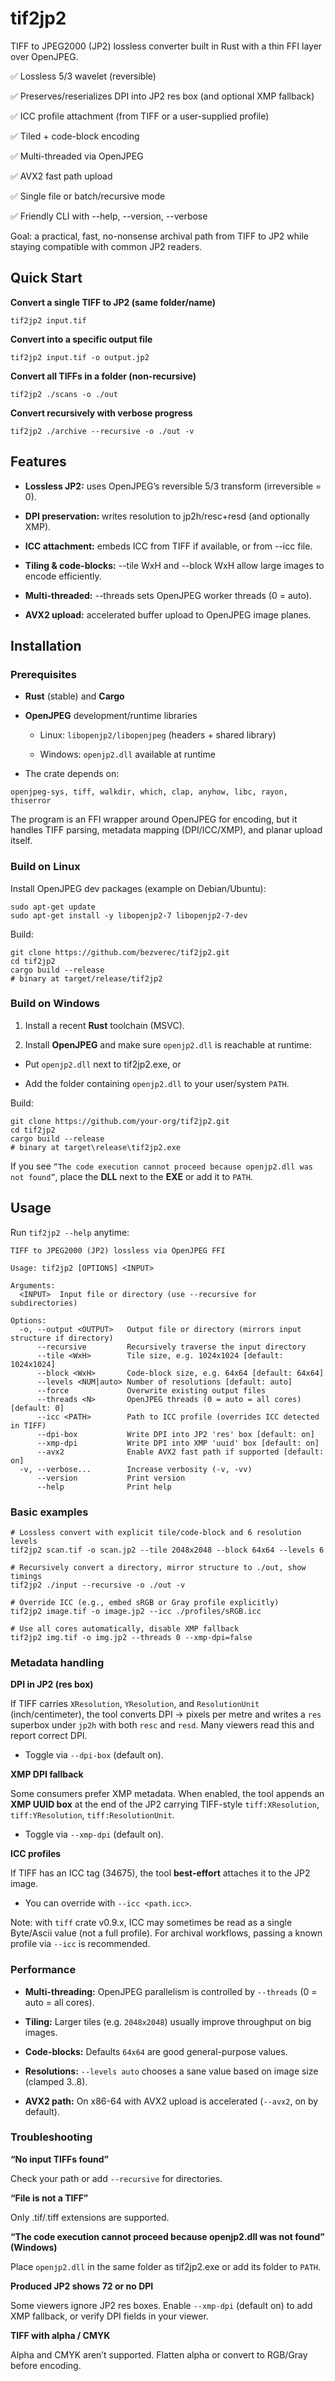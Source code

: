 # tif2jp2

TIFF to JPEG2000 (JP2) lossless converter built in Rust with a thin FFI layer over OpenJPEG.

✅ Lossless 5/3 wavelet (reversible)

✅ Preserves/reserializes DPI into JP2 res box (and optional XMP fallback)

✅ ICC profile attachment (from TIFF or a user-supplied profile)

✅ Tiled + code-block encoding

✅ Multi-threaded via OpenJPEG

✅ AVX2 fast path upload

✅ Single file or batch/recursive mode

✅ Friendly CLI with --help, --version, --verbose

Goal: a practical, fast, no-nonsense archival path from TIFF to JP2 while staying compatible with common JP2 readers.

## Quick Start

**Convert a single TIFF to JP2 (same folder/name)**

```
tif2jp2 input.tif
```

**Convert into a specific output file**

```
tif2jp2 input.tif -o output.jp2
```

**Convert all TIFFs in a folder (non-recursive)**

```
tif2jp2 ./scans -o ./out
```

**Convert recursively with verbose progress**

```
tif2jp2 ./archive --recursive -o ./out -v
```

## Features

- **Lossless JP2:** uses OpenJPEG’s reversible 5/3 transform (irreversible = 0).

- **DPI preservation:** writes resolution to jp2h/resc+resd (and optionally XMP).

- **ICC attachment:** embeds ICC from TIFF if available, or from --icc file.

- **Tiling & code-blocks:** --tile WxH and --block WxH allow large images to encode efficiently.

- **Multi-threaded:** --threads sets OpenJPEG worker threads (0 = auto).

- **AVX2 upload:** accelerated buffer upload to OpenJPEG image planes.

## Installation

### Prerequisites

- **Rust** (stable) and **Cargo**

- **OpenJPEG** development/runtime libraries

  - Linux: `libopenjp2/libopenjpeg` (headers + shared library)

  - Windows: `openjp2.dll` available at runtime

- The crate depends on:

`openjpeg-sys, tiff, walkdir, which, clap, anyhow, libc, rayon, thiserror`

The program is an FFI wrapper around OpenJPEG for encoding, but it handles TIFF parsing, metadata mapping (DPI/ICC/XMP), and planar upload itself.

### Build on Linux

Install OpenJPEG dev packages (example on Debian/Ubuntu):
```
sudo apt-get update
sudo apt-get install -y libopenjp2-7 libopenjp2-7-dev
```
Build:

```
git clone https://github.com/bezverec/tif2jp2.git
cd tif2jp2
cargo build --release
# binary at target/release/tif2jp2
```

### Build on Windows

1. Install a recent **Rust** toolchain (MSVC).

2. Install **OpenJPEG** and make sure `openjp2.dll` is reachable at runtime:

  - Put `openjp2.dll` next to tif2jp2.exe, or

  - Add the folder containing `openjp2.dll` to your user/system `PATH`.

Build:
```
git clone https://github.com/your-org/tif2jp2.git
cd tif2jp2
cargo build --release
# binary at target\release\tif2jp2.exe
```
If you see `“The code execution cannot proceed because openjp2.dll was not found”`, place the **DLL** next to the **EXE** or add it to `PATH`.

## Usage

Run `tif2jp2 --help` anytime:
```
TIFF to JPEG2000 (JP2) lossless via OpenJPEG FFI

Usage: tif2jp2 [OPTIONS] <INPUT>

Arguments:
  <INPUT>  Input file or directory (use --recursive for subdirectories)

Options:
  -o, --output <OUTPUT>   Output file or directory (mirrors input structure if directory)
      --recursive         Recursively traverse the input directory
      --tile <WxH>        Tile size, e.g. 1024x1024 [default: 1024x1024]
      --block <WxH>       Code-block size, e.g. 64x64 [default: 64x64]
      --levels <NUM|auto> Number of resolutions [default: auto]
      --force             Overwrite existing output files
      --threads <N>       OpenJPEG threads (0 = auto = all cores) [default: 0]
      --icc <PATH>        Path to ICC profile (overrides ICC detected in TIFF)
      --dpi-box           Write DPI into JP2 'res' box [default: on]
      --xmp-dpi           Write DPI into XMP 'uuid' box [default: on]
      --avx2              Enable AVX2 fast path if supported [default: on]
  -v, --verbose...        Increase verbosity (-v, -vv)
      --version           Print version
      --help              Print help
```

### Basic examples

```
# Lossless convert with explicit tile/code-block and 6 resolution levels
tif2jp2 scan.tif -o scan.jp2 --tile 2048x2048 --block 64x64 --levels 6

# Recursively convert a directory, mirror structure to ./out, show timings
tif2jp2 ./input --recursive -o ./out -v

# Override ICC (e.g., embed sRGB or Gray profile explicitly)
tif2jp2 image.tif -o image.jp2 --icc ./profiles/sRGB.icc

# Use all cores automatically, disable XMP fallback
tif2jp2 img.tif -o img.jp2 --threads 0 --xmp-dpi=false
```

### Metadata handling
**DPI in JP2 (res box)**

If TIFF carries `XResolution`, `YResolution`, and `ResolutionUnit` (inch/centimeter), the tool converts DPI → pixels per metre and writes a `res` superbox under `jp2h` with both `resc` and `resd`. Many viewers read this and report correct DPI.

- Toggle via `--dpi-box` (default on).

**XMP DPI fallback**

Some consumers prefer XMP metadata. When enabled, the tool appends an **XMP UUID box** at the end of the JP2 carrying TIFF-style `tiff:XResolution`, `tiff:YResolution`, `tiff:ResolutionUnit`.

- Toggle via `--xmp-dpi` (default on).

**ICC profiles**

If TIFF has an ICC tag (34675), the tool **best-effort** attaches it to the JP2 image.

- You can override with `--icc <path.icc>`.

Note: with `tiff` crate v0.9.x, ICC may sometimes be read as a single Byte/Ascii value (not a full profile). For archival workflows, passing a known profile via `--icc` is recommended.

### Performance
- **Multi-threading:** OpenJPEG parallelism is controlled by `--threads` (0 = auto = all cores).

- **Tiling:** Larger tiles (e.g. `2048x2048`) usually improve throughput on big images.

- **Code-blocks:** Defaults `64x64` are good general-purpose values.

- **Resolutions:** `--levels auto` chooses a sane value based on image size (clamped 3..8).

- **AVX2 path:** On x86-64 with AVX2 upload is accelerated (`--avx2`, on by default).

### Troubleshooting
**“No input TIFFs found”**

Check your path or add `--recursive` for directories.

**“File is not a TIFF”**

Only .tif/.tiff extensions are supported.

**“The code execution cannot proceed because openjp2.dll was not found” (Windows)**

Place `openjp2.dll` in the same folder as tif2jp2.exe or add its folder to `PATH`.

**Produced JP2 shows 72 or no DPI**

Some viewers ignore JP2 res boxes. Enable `--xmp-dpi` (default on) to add XMP fallback, or verify DPI fields in your viewer.

**TIFF with alpha / CMYK**

Alpha and CMYK aren’t supported. Flatten alpha or convert to RGB/Gray before encoding.
